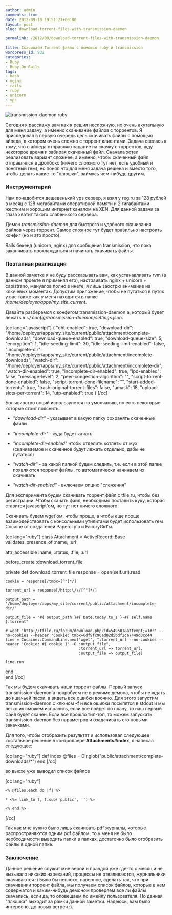 ```yaml
---
author: admin
comments: true
date: 2012-09-10 19:51:27+00:00
layout: post
slug: download-torrent-files-with-transmission-daemon

permalink: /2012/09/download-torrent-files-with-transmission-daemon

title: Скачиваем Torrent файлы с помощью ruby и transmission
wordpress_id: 932
categories:
- Ruby
- Ruby On Rails
tags:
- bash
- nginx
- rails
- ruby
- unicorn
- vps
---
```


![transmission-daemon ruby](http://vredniy.ru/wp-content/uploads/2012/09/transmission-daemon-ruby-300x172.png)


Сегодня я расскажу вам как я решил несложную, но очень акутальную для меня задачу, а именно скачивание файлов с торрентов. Я приследовал в первую очередь цель скачивать файлы с помощью айпеда, в котором очень сложно с торрент клиентами. Задача свелась к тому, что с айпеда отправляю задание на скачку с торрентов, жду некоторое время и забирая скаченный файл. Сначала хотел реализовать вариант сложнее, а именно, чтобы скаченный файл отправлялся в дропбокс (ничего сложного тут нет, есть удобный и понятный гем), но понял что для меня задача решена и вместо того, чтобы делать какие-то "плюшки", займусь чем-нибудь другим.

<!-- more -->



### Инструментарий




Нам понадобится дешевенький vps сервер, я взял у reg.ru за 128 рублей в месяц с 128 мегабайтами оперативной памяти и 2 гигабайтами жестким и хорошим интернет каналом на XEN. Для данной задачи за глаза хватит такого слабенького сервера. 





Демон _transmission-daemon_ для быстрого и удобного скачивания файлов через торрент. Самое сложное тут будет правильно настроить конфиг (но и это просто).





Rails бекенд (unicorn, nginx) для сообщения transmission, что пока заканчивать прохлаждаться и начинать скачивать файлы.





### Поэтапная реализация




В данной заметке я не буду рассказывать вам, как устанавливать rvm (в данном проекте я применял его), настраивать nginx + unicorn + capistrano, мануалов полно в инете, я лишь заострю внимание на ключевых моментах. Допустим приложение, чтобы не путаться в путях у вас также как у меня находится в папке _/home/deployer/apps/my_site_current_.





Давайте разберемся с конфигом transmission-daemon'а, который будет лежать в _~/.config/transmission-daemon/settings.json_.


[cc lang="javascript"]
{
    "dht-enabled": true, 
    "download-dir": "/home/deployer/apps/my_site/current/public/attachment/complete-downloads", 
    "download-queue-enabled": true, 
    "download-queue-size": 5, 
    "encryption": 1, 
    "idle-seeding-limit": 30, 
    "idle-seeding-limit-enabled": false, 
    "incomplete-dir": "/home/deployer/apps/my_site/current/public/attachment/incomplete-downloads", 
    "watch-dir": "/home/deployer/apps/my_site/current/public/attachment/incomplete-dir", 
    "watch-dir-enabled": true,
    "incomplete-dir-enabled": true, 
    "lpd-enabled": false, 
    "message-level": 2, 
    "peer-congestion-algorithm": "", 
    "script-torrent-done-enabled": false, 
    "script-torrent-done-filename": "", 
    "start-added-torrents": true, 
    "trash-original-torrent-files": false, 
    "umask": 18, 
    "upload-slots-per-torrent": 14, 
    "utp-enabled": true
}
[/cc]



Большинство опций использунется по умолчанию, но есть некоторые которые стоит пояснить.







  * _"download-dir"_ - указывает в какую папку сохранять скаченные файлы


  * _"incomplete-dir"_ - куда будет качать


  * _"incomplete-dir-enabled"_ чтобы отделить котлеты от мух (скачиваемое и скаченное будут лежать отдельно, дабы не путаться)


  * _"watch-dir"_ - за какой папкой будем следить, т.е. если в этой папке появляются торрент файлы, то автоматически начинаем их скачивать


  * _"watch-dir-enabled"_ - включаем опцию "слежения"




Для эксперимента будем скачивать торрент файл с tfile.ru, чтобы без регистрации. Чтобы скачать файл, необходимо поставить куку, которая ставится javascript'ом, но тут нет ничего сложного.





Скачивать будем wget'ом, чтобы проще, а чтобы еще проще взаимодействовать с консольными утилитами будет использовать гем Cocaine от создателей Paperclip'а и FacoryGirl'ы.


[cc lang="ruby"]
class Attachment < ActiveRecord::Base
  validates_presence_of :name, :url 

  attr_accessible :name, :status, :file, :url 

  before_create :download_torrent_file

  private
  def download_torrent_file
    response = open(self.url).read
    
    cookie = response[/tmbx=[^"]*/]

    torrent_url = response[/http:\/\/[^"]*/]

    output_path = '/home/deployer/apps/my_site/current/public/attachment/incomplete-dir/'

    output_file = "#{ output_path }#{ Date.today.to_s }-#{ self.name }.torrent"

    # wget 'http://tfile.ru/forum/download.php?id=549501&attempt;=1#r' --no-cookies --header "Cookie: tmbx=6df9fc90ad02d5bdf2ca7449d0cc44
    line = Cocaine::CommandLine.new('wget', ":torrent_url --no-cookies --header 'Cookie: #{ cookie }' -O :output_file",
                                    :torrent_url => torrent_url,
                                    :output_file => output_file)

    line.run
  end  
end
[/cc]



Так мы будем скачивать наши торрент файлы. Первый запуск transmission-daemon'а попробуем не в режиме демона, чтобы не ждать до ишачьей пасхи, а видеть все ошибки воочию. Для этого запустим transmission-daemon с ключом **-f** и все ошибки посыпятся в stdout и мы легко их сможем исправить, если все пойдет по плану, то наш первый файл будет скачен. Если все прошло тип-топ, то можем запускать transmission-daemon без параметров и озадачивать его новыми закачками.





Для того, чтобы отобразить результат и использовал следующее костальное решение в контроллере **Attachments#index**, я написал следующее:



[cc lang="ruby"]
def index
  @files = Dir.glob("public/attachment/complete-downloads/*")
end
[/cc]



во вьюхе уже выводил список файлов


[cc lang="ruby"]
  
    <% @files.each do |f| %>
      
    * <%= link_to f, f.sub('public', '') %>

    <% end %>
  
[/cc]



Так как мне нужно было лишь скачивать pdf журналы, которые распространяются одним pdf файлом, то у меня не было необходимости выводить папки в папках, достаточно было отобразить файлы в одной папке.





### Заключение




Данное решение служит мне верой и правдой уже где-то с месяц и не вызывало никаких нареканий, процессы не отваливаются, журнальчики скачиваются :) Было бы неплохо, наверное, сделать так, что при скачивании торрент файла, мы получаем список файлов, которые в нем содержатся и каким-нибудь демоном проверяем все ли файлы скачались, если да, то оповещаем по имейлу пользователя. Но данная "плюшка" выходит за рамки данной заметки. Надеюсь, вам было интересно, до новых встреч :).



